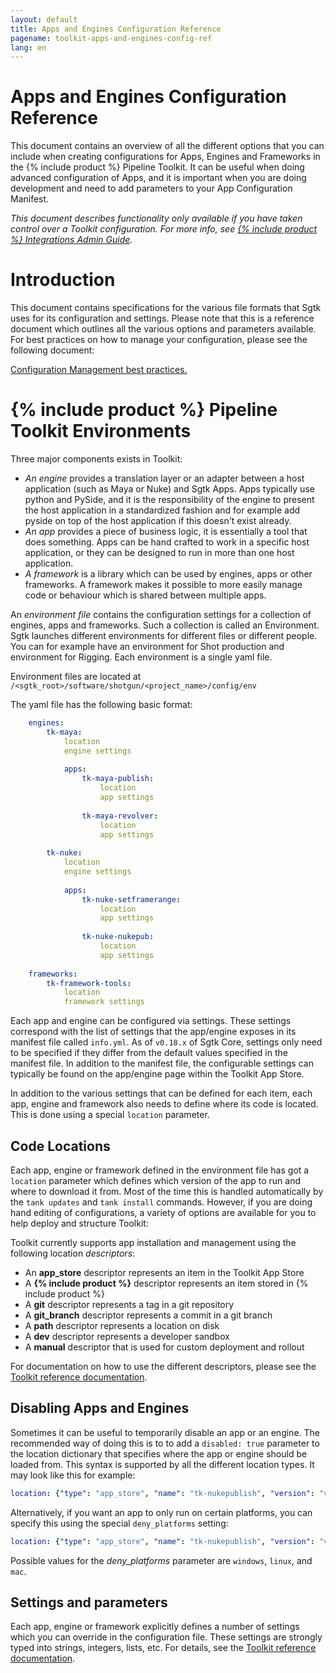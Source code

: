 ```yaml
---
layout: default
title: Apps and Engines Configuration Reference
pagename: toolkit-apps-and-engines-config-ref
lang: en
---
```


# Apps and Engines Configuration Reference

This document contains an overview of all the different options that you can include when creating configurations for Apps, Engines and Frameworks in the {% include product %} Pipeline Toolkit. It can be useful when doing advanced configuration of Apps, and it is important when you are doing development and need to add parameters to your App Configuration Manifest.  

_This document describes functionality only available if you have taken control over a Toolkit configuration. For more info, see [{% include product %} Integrations Admin Guide](https://developer.shotgridsoftware.com/8085533c/)._

# Introduction

This document contains specifications for the various file formats that Sgtk uses for its configuration and settings. Please note that this is a reference document which outlines all the various options and parameters available. For best practices on how to manage your configuration, please see the following document:

[Configuration Management best practices.](https://developer.shotgridsoftware.com/60762324/)

# {% include product %} Pipeline Toolkit Environments

Three major components exists in Toolkit:

-   _An engine_ provides a translation layer or an adapter between a host application (such as Maya or Nuke) and Sgtk Apps. Apps typically use python and PySide, and it is the responsibility of the engine to present the host application in a standardized fashion and for example add pyside on top of the host application if this doesn't exist already.
-   _An app_ provides a piece of business logic, it is essentially a tool that does something. Apps can be hand crafted to work in a specific host application, or they can be designed to run in more than one host application.
-   _A framework_ is a library which can be used by engines, apps or other frameworks. A framework makes it possible to more easily manage code or behaviour which is shared between multiple apps.
    
An _environment file_ contains the configuration settings for a collection of engines, apps and frameworks. Such a collection is called an Environment. Sgtk launches different environments for different files or different people. You can for example have an environment for Shot production and environment for Rigging. Each environment is a single yaml file.

Environment files are located at `/<sgtk_root>/software/shotgun/<project_name>/config/env`

The yaml file has the following basic format:

```yaml
    engines:
        tk-maya:
            location
            engine settings
    
            apps:
                tk-maya-publish:
                    location
                    app settings
    
                tk-maya-revolver:
                    location
                    app settings
    
        tk-nuke:
            location
            engine settings
    
            apps:
                tk-nuke-setframerange:
                    location
                    app settings
    
                tk-nuke-nukepub:
                    location
                    app settings
    
    frameworks:
        tk-framework-tools:
            location
            framework settings
```

Each app and engine can be configured via settings. These settings correspond with the list of settings that the app/engine exposes in its manifest file called `info.yml`. As of `v0.18.x` of Sgtk Core, settings only need to be specified if they differ from the default values specified in the manifest file. In addition to the manifest file, the configurable settings can typically be found on the app/engine page within the Toolkit App Store.

In addition to the various settings that can be defined for each item, each app, engine and framework also needs to define where its code is located. This is done using a special `location` parameter.

## Code Locations

Each app, engine or framework defined in the environment file has got a `location` parameter which defines which version of the app to run and where to download it from. Most of the time this is handled automatically by the `tank updates` and `tank install` commands. However, if you are doing hand editing of configurations, a variety of options are available for you to help deploy and structure Toolkit:

Toolkit currently supports app installation and management using the following location _descriptors_:

-   An **app_store** descriptor represents an item in the Toolkit App Store
-   A **{% include product %}** descriptor represents an item stored in {% include product %}
-   A **git** descriptor represents a tag in a git repository
-   A **git_branch** descriptor represents a commit in a git branch
-   A **path** descriptor represents a location on disk
-   A **dev** descriptor represents a developer sandbox
-   A **manual** descriptor that is used for custom deployment and rollout

For documentation on how to use the different descriptors, please see the [Toolkit reference documentation](http://developer.shotgridsoftware.com/tk-core/descriptor.html#descriptor-types).

## Disabling Apps and Engines

Sometimes it can be useful to temporarily disable an app or an engine. The recommended way of doing this is to to add a `disabled: true` parameter to the location dictionary that specifies where the app or engine should be loaded from. This syntax is supported by all the different location types. It may look like this for example:

```yaml
location: {"type": "app_store", "name": "tk-nukepublish", "version": "v0.5.0", "disabled": true}
```

Alternatively, if you want an app to only run on certain platforms, you can specify this using the special `deny_platforms` setting:

```yaml
location: {"type": "app_store", "name": "tk-nukepublish", "version": "v0.5.0", "deny_platforms": [windows, linux]}
```

Possible values for the  _deny_platforms_  parameter are `windows`, `linux`, and `mac`.

## Settings and parameters

Each app, engine or framework explicitly defines a number of settings which you can override in the configuration file. These settings are strongly typed into strings, integers, lists, etc. For details, see the [Toolkit reference documentation](http://developer.shotgridsoftware.com/tk-core/platform.html#configuration-and-info-yml-manifest).
